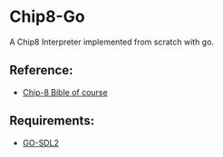 # Chip8-Go
A Chip8 Interpreter implemented from scratch with go.

## Reference:
- [Chip-8 Bible of course](http://devernay.free.fr/hacks/chip8/C8TECH10.HTM)
## Requirements:
- [GO-SDL2](https://github.com/veandco/go-sdl2)